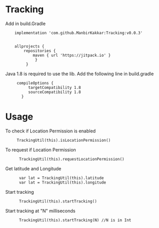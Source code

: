 # Tracking

Add in build.Gradle

        implementation 'com.github.ManbirKakkar:Tracking:v0.0.3'


        allprojects {
            repositories {
                maven { url 'https://jitpack.io' }
                 }
             }
             
             
Java 1.8 is required to use the lib. Add the following line in build.gradle
             
         compileOptions {
              targetCompatibility 1.8
              sourceCompatibility 1.8
           }


# Usage

To check if Location Permission is enabled

         TrackingUtil(this).isLocationPermission()

To request if Location Permission

          TrackingUtil(this).requestLocationPermission()

Get latitude and Longitude

          var lat = TrackingUtil(this).latitude
          var lat = TrackingUtil(this).longitude
            
Start tracking

          TrackingUtil(this).startTracking()
          
Start tracking at "N" milliseconds
          
          TrackingUtil(this).startTracking(N) //N is in Int
          
